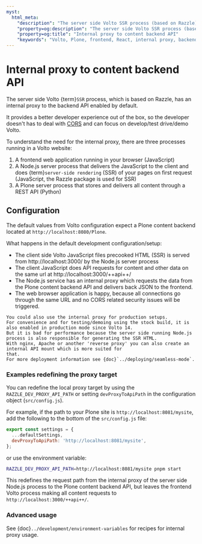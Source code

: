 ```yaml
---
myst:
  html_meta:
    "description": "The server side Volto SSR process (based on Razzle) has an internal proxy to the backend API enabled by default, avoiding issues from CORS and allowing the developer to focus on using Volto."
    "property=og:description": "The server side Volto SSR process (based on Razzle) has an internal proxy to the backend API enabled by default, avoiding issues from CORS and allowing the developer to focus on using Volto."
    "property=og:title": "Internal proxy to content backend API"
    "keywords": "Volto, Plone, frontend, React, internal proxy, backend, API, Razzle, SSR"
---
```


# Internal proxy to content backend API

The server side Volto {term}`SSR` process, which is based on Razzle, has an internal proxy to the backend API enabled by default.

It provides a better developer experience out of the box, so the developer doesn't has to deal with [CORS](https://developer.mozilla.org/en-US/docs/Web/HTTP/Guides/CORS) and can focus on develop/test drive/demo Volto.

To understand the need for the internal proxy, there are three processes running in a Volto website:

1. A frontend web application running in your browser (JavaScript)
2. A Node.js server process that delivers the JavaScript to the client and does {term}`server-side rendering` (SSR) of your pages on first request (JavaScript, the Razzle package is used for SSR)
3. A Plone server process that stores and delivers all content through a REST API (Python)

## Configuration

The default values from Volto configuration expect a Plone content backend located at `http://localhost:8080/Plone`.

What happens in the default development configuration/setup:

* The client side Volto JavaScript files precooked HTML (SSR) is served from http://localhost:3000/ by the Node.js server process
* The client JavaScript does API requests for content and other data on the same url at http://localhost:3000/++api++/
* The Node.js service has an internal proxy which requests the data from the Plone content backend API and delivers back JSON to the frontend.
* The web browser application is happy, because all connections go through the same URL and no CORS related security issues will be triggered.

```{tip}
You could also use the internal proxy for production setups.
For convenience and for testing/demoing using the stock build, it is also enabled in production mode since Volto 14.
But it is bad for performance because the server side running Node.js process is also responsible for generating the SSR HTML.
With nginx, Apache or another 'reverse proxy' you can also create an internal API mount which is more suited for
that.
For more deployment information see {doc}`../deploying/seamless-mode`.
```

### Examples redefining the proxy target

You can redefine the local proxy target by using the `RAZZLE_DEV_PROXY_API_PATH` or setting `devProxyToApiPath` in the configuration object (`src/config.js`).

For example, if the path to your Plone site is `http://localhost:8081/mysite`, add the following to the bottom of the `src/config.js` file:

```js
export const settings = {
  ...defaultSettings,
  devProxyToApiPath: 'http://localhost:8081/mysite',
};
```

or use the environment variable:

```bash
RAZZLE_DEV_PROXY_API_PATH=http://localhost:8081/mysite pnpm start
```

This redefines the request path from the internal proxy of the server side Node.js process to the Plone content backend API, but leaves the frontend Volto process making all content requests to `http://localhost:3000/++api++/`.

### Advanced usage

See {doc}`../development/environment-variables` for recipes for internal proxy usage.

